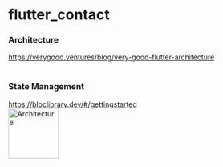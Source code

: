 # flutter_contact

### Architecture <br>
https://verygood.ventures/blog/very-good-flutter-architecture <br>
<br>
### State Management
https://bloclibrary.dev/#/gettingstarted <br>
<img src="https://drive.google.com/file/d/17FtzGrPKBm6Synb_CIvmRocha68IpBJB/view?usp=sharing)https://drive.google.com/file/d/17FtzGrPKBm6Synb_CIvmRocha68IpBJB/view?usp=sharing" alt="Architecture" width="100" height="100">
